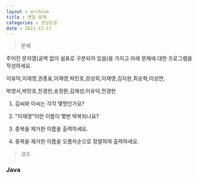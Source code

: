 ```yaml
---
layout : archive
title : 면접 문제
categories : 코딩도장
date : 2021-11-17
---
```

> 문제 <br>

주어진 문자열(공백 없이 쉼표로 구분되어 있음)을 가지고 아래 문제에 대한 프로그램을 작성하세요.

이유덕,이재영,권종표,이재영,박민호,강상희,이재영,김지완,최승혁,이성연,

박영서,박민호,전경헌,송정환,김재성,이유덕,전경헌

1. 김씨와 이씨는 각각 몇명인가요?

2. "이재영"이란 이름이 몇번 박복되나요?

3. 중복을 제거한 이름을 출력하세요.

4. 중복을 제거한 이름을 오름차순으로 정렬하여 출력하세요.

> 코드
### Java

<script src="https://gist.github.com/kwontaehoon/396c0884e14dd75f73cf9d819da8371a.js"></script>
